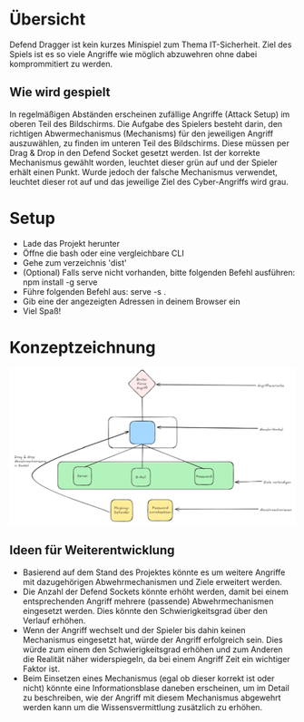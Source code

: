 # Übersicht

Defend Dragger ist kein kurzes Minispiel zum Thema IT-Sicherheit. Ziel des Spiels ist es so viele Angriffe wie möglich abzuwehren ohne dabei komprommitiert zu werden.

## Wie wird gespielt

In regelmäßigen Abständen erscheinen zufällige Angriffe (Attack Setup) im oberen Teil des Bildschirms. Die Aufgabe des Spielers besteht darin, den richtigen Abwermechanismus (Mechanisms) für den jeweiligen Angriff auszuwählen, zu finden im unteren Teil des Bildschirms. Diese müssen per Drag & Drop in den Defend Socket gesetzt werden. Ist der korrekte Mechanismus gewählt worden, leuchtet dieser grün auf und der Spieler erhält einen Punkt. Wurde jedoch der falsche Mechanismus verwendet, leuchtet dieser rot auf und das jeweilige Ziel des Cyber-Angriffs wird grau.

# Setup

- Lade das Projekt herunter
- Öffne die bash oder eine vergleichbare CLI
- Gehe zum verzeichnis 'dist'
- (Optional) Falls serve nicht vorhanden, bitte folgenden Befehl ausführen: npm install -g serve
- Führe folgenden Befehl aus: serve -s .
- Gib eine der angezeigten Adressen in deinem Browser ein
- Viel Spaß!

# Konzeptzeichnung

![Konzeptzeichnung](public/images/concept.png)

## Ideen für Weiterentwicklung

- Basierend auf dem Stand des Projektes könnte es um weitere Angriffe mit dazugehörigen Abwehrmechanismen und Ziele erweitert werden.
- Die Anzahl der Defend Sockets könnte erhöht werden, damit bei einem entsprechenden Angriff mehrere (passende) Abwehrmechanismen eingesetzt werden. Dies könnte den Schwierigkeitsgrad über den Verlauf erhöhen.
- Wenn der Angriff wechselt und der Spieler bis dahin keinen Mechanismus eingesetzt hat, würde der Angriff erfolgreich sein. Dies würde zum einem den Schwierigkeitsgrad erhöhen und zum Anderen die Realität näher widerspiegeln, da bei einem Angriff Zeit ein wichtiger Faktor ist.
- Beim Einsetzen eines Mechanismus (egal ob dieser korrekt ist oder nicht) könnte eine Informationsblase daneben erscheinen, um im Detail zu beschreiben, wie der Angriff mit diesem Mechanismus abgewehrt werden kann um die Wissensvermittlung zusätzlich zu erhöhen.

